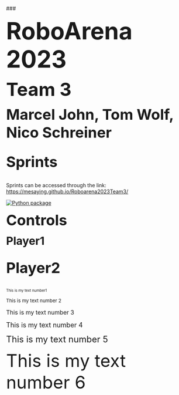 ###<p><strong><span style="font-size:64px;"> RoboArena 2023 </span></strong> <br>
<p><strong><span style="font-size:50px;"> Team 3 </span></strong> <br>
<p><strong><span style="font-size: 40;"> Marcel John, Tom Wolf, Nico Schreiner  </span></strong> <br><br>



<p><strong><span style="font-size: 40;"> Sprints  </span></strong> <br><br>

Sprints can be accessed through the link: 
https://mesaying.github.io/Roboarena2023Team3/

[![Python package](https://github.com/Mesaying/Roboarena2023Team3/actions/workflows/python-package.yml/badge.svg?branch=main)](https://github.com/Mesaying/Roboarena2023Team3/actions/workflows/python-package.yml)



<p><strong><span style="font-size: 40;"> Controls </span></strong> <br>

<p><strong><span style="font-size: 30;"> Player1  </span></strong> <br><br>

<p><strong><span style="font-size: 40;"> Player2  </span></strong> <br><br>

 <font size="1"> This is my text number1</font> 

 <font size="2"> This is my text number 2 </font>
 
 <font size="3"> This is my text number 3</font> 
 
 <font size="4"> This is my text number 4</font> 
 
 <font size="5"> This is my text number 5</font> 
 
 <font size="666"> This is my text number 6</font>


